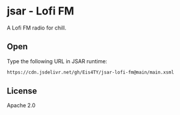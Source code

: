 # jsar - Lofi FM

A Lofi FM radio for chill.


## Open

Type the following URL in JSAR runtime:

```sh
https://cdn.jsdelivr.net/gh/Eis4TY/jsar-lofi-fm@main/main.xsml
```

## License

Apache 2.0
